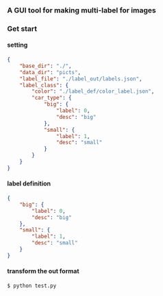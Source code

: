 ### A GUI tool for making multi-label for images

### Get start
#### setting
``` json
{
	"base_dir": "./",
	"data_dir": "picts",
	"label_file": "./label_out/labels.json",
	"label_class": {
		"color": "./label_def/color_label.json",
		"car_type": {
			"big": {
				"label": 0,
				"desc": "big"
			},
			"small": {
				"label": 1,
				"desc": "small"
			}
		}
	}
}
```
#### label definition
``` json
{
	"big": {
		"label": 0,
		"desc": "big"
	},
	"small": {
		"label": 1,
		"desc": "small"
	}
}
```
#### transform the out format
``` bash
$ python test.py
```
